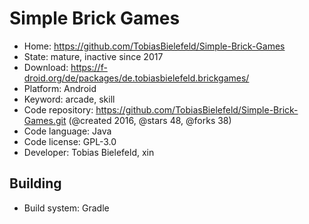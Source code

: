 # Simple Brick Games

- Home: https://github.com/TobiasBielefeld/Simple-Brick-Games
- State: mature, inactive since 2017
- Download: https://f-droid.org/de/packages/de.tobiasbielefeld.brickgames/
- Platform: Android
- Keyword: arcade, skill
- Code repository: https://github.com/TobiasBielefeld/Simple-Brick-Games.git (@created 2016, @stars 48, @forks 38)
- Code language: Java
- Code license: GPL-3.0
- Developer: Tobias Bielefeld, xin

## Building

- Build system: Gradle
